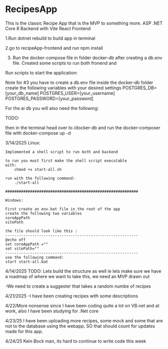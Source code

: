 # RecipesApp
This is the classic Recipe App that is the MVP to something more. ASP .NET Core 8 Backend with Vite React Frontend

1.Run dotnet rebuild to build app in terminal

2.go to recipeApp-frontend and run npm install

3. Run the docker-compose file in folder docker-db
    after creating a db.env file. 
Created some scripts to run both fronend and 


Run scripts to start the application:

Note for #3 you have to create a db.env file inside the docker-db folder
create the following variables with your desired settings
POSTGRES_DB=[your_db_name]
POSTGRES_USER=[your_username]
POSTGRES_PASSWORD=[your_password]

For the ai db you will also need the following: 

TODO: 

then in the terminal head over to /docker-db and run the docker-composer file with
    docker-compose up -d 

3/14/2025
    Linux:

    Implemented a shell script to run both and backend

    to run you must first make the shell script executable
    with:
        chmod +x start-all.sh
    
    run with the following command: 
        ./start-all

    ###########################################################

    Windows: 

    First create an env.bat file in the root of the app
    create the following two variables 
    coreAppPath 
    vitePath 

    the file should look like this :
    -----------------------------------------------------------
    @echo off
    set coreAppPath =""
    set vitePath=""
    -----------------------------------------------------------
    use the following command:
    start start-all.bat

4/14/2025
TODO: Lets build the structure as well ie lets make sure we have a roadmap of 
where we want to take this, we need an MVP drawn out

-We need to create a suggester that takes a random numbe of recipes 

4/21/2025
-I have been creating recipes with some descriptions

4/22/More nonsense since I have been coding quite a lot on VB.net and at work, also
I have been studying for .Net core

4/23/25 I have been uploading more recipes, some mock and some that are not 
to the database using the webapp. SO that should count for updates made for this app.

4/24/25 
Kein Bock man, its hard to continue to write code this week